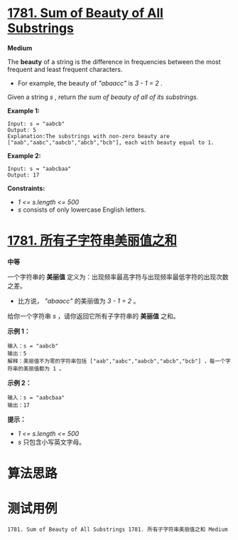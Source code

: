 # [1781. Sum of Beauty of All Substrings][enTitle]

**Medium**

The **beauty**  of a string is the difference in frequencies between the most frequent and least frequent characters.

- For example, the beauty of  *"abaacc"*  is  *3 - 1 = 2* .

Given a string  *s* , return  *the sum of beauty of all of its substrings.* 



**Example 1:** 

```
Input: s = "aabcb"
Output: 5
Explanation:The substrings with non-zero beauty are ["aab","aabc","aabcb","abcb","bcb"], each with beauty equal to 1.
```

**Example 2:** 

```
Input: s = "aabcbaa"
Output: 17

```



**Constraints:** 

-  *1 <= s.length <= 500*  
-  *s*  consists of only lowercase English letters.


# [1781. 所有子字符串美丽值之和][cnTitle]

**中等**

一个字符串的 **美丽值**  定义为：出现频率最高字符与出现频率最低字符的出现次数之差。

- 比方说， *"abaacc"*  的美丽值为  *3 - 1 = 2*  。

给你一个字符串  *s*  ，请你返回它所有子字符串的 **美丽值**  之和。



**示例 1：** 

```
输入：s = "aabcb"
输出：5
解释：美丽值不为零的字符串包括 ["aab","aabc","aabcb","abcb","bcb"] ，每一个字符串的美丽值都为 1 。
```

**示例 2：** 

```
输入：s = "aabcbaa"
输出：17

```



**提示：** 

-  *1 <= s.length <= 500*  
-  *s*  只包含小写英文字母。




# 算法思路

# 测试用例
```
1781. Sum of Beauty of All Substrings 1781. 所有子字符串美丽值之和 Medium
```

[enTitle]: https://leetcode.com/problems/sum-of-beauty-of-all-substrings/
[cnTitle]: https://leetcode-cn.com/problems/sum-of-beauty-of-all-substrings/
